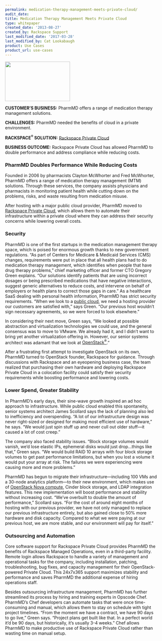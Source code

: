 ```yaml
---
permalink: medication-therapy-management-meets-private-cloud/
audit_date:
title: Medication Therapy Management Meets Private Cloud
type: whitepaper
created_date: '2013-08-27'
created_by: Rackspace Support
last_modified_date: '2017-03-28'
last_modified_by: Cat Lookabaugh
product: Use Cases
product_url: use-cases
---
```


<a href="http://www.pharmmd.com/">
   <img src="{% asset_path use-cases/medication-therapy-management-meets-private-cloudy/pharmmd.png %}" width="214" height="130" />
</a>

**CUSTOMER’S BUSINESS:** PharmMD offers a range of medication therapy
management solutions.

**CHALLENGES:** PharmMD needed the benefits of cloud in a private environment.

**RACKSPACE<sup>&reg;</sup> SOLUTION:** [Rackspace Private
Cloud](http://www.rackspace.com/cloud/private/)

**BUSINESS OUTCOME:** Rackspace Private Cloud has allowed PharmMD to
double performance and address compliance while reducing costs.

### PharmMD Doubles Performance While Reducing Costs

Founded in 2006 by pharmacists Clayton McWhorter and Fred McWhorter,
PharmMD offers a range of medication therapy management (MTM) solutions.
Through these services, the company assists physicians and pharmacists
in monitoring patient health while cutting down on the problems, risks,
and waste resulting from medication misuse.

After hosting with a major public cloud provider, PharmMD moved to
[Rackspace Private Cloud](http://www.rackspace.com/cloud/private/),
which allows them to automate their infrastructure within a private
cloud where they can address their security concerns while lowering
overall costs.

### Security

PharmMD is one of the first startups in the medication management
therapy space, which is poised for enormous growth thanks to new
government regulations. “As part of Centers for Medicare & Medicaid
Services (CMS) changes, requirements were put in place that all health
plans had to do medication therapy management, which identifies when
people that have drug therapy problems,” chief marketing officer and
former CTO Gregory Green explains. “Our solutions identify patients that
are using incorrect dosages or being prescribed medications that have
negative interactions, suggest generic alternatives to reduce costs, and
intervene on behalf of employers or health plans to correct those gaps
in care.” As a healthcare SaaS dealing with personal health information,
PharmMD has strict security requirements. “When we look to a [public
cloud](http://www.rackspace.com/cloud/public), we need a hosting
provider our customers are satisfied with,” says Green. “Our previous
host wouldn’t sign necessary agreements, so we were forced to look
elsewhere.”

In considering their next move, Green says, “We looked at possible
abstraction and virtualization technologies we could use, and the
general consensus was to move to VMware. We already had it, and I didn’t
want to bring yet another virtualization offering in. However, our
senior systems architect was adamant that we look at
[OpenStack<sup>&reg;</sup>](http://www.rackspace.com/cloud/openstack/).”

After a frustrating first attempt to investigate OpenStack on its
own, PharmMD turned to OpenStack founder, Rackspace for guidance.
Through discussions with Rackspace and an eyeopening business case, the
team realized that purchasing their own hardware and deploying Rackspace
Private Cloud in a colocation facility could satisfy their security
requirements while boosting performance and lowering costs.

### Lower Spend, Greater Stability

In PharmMD’s early days, their sine-wave growth inspired an ad hoc
approach to infrastructure. While public cloud enabled this spontaneity,
senior systems architect James Scollard says the lack of planning also
led to inefficiency and overspending. “A lot of our infrastructure
design was never right-sized or designed for making most efficient use
of hardware,” he says. “We would just spin stuff up and never cull out
older stuff—it caused a lot of cost creep.”

The company also faced stability issues. “Block storage volumes would
vanish, we’d lose elastic IPs, ephemeral disks would just drop…things
like that,” Green says. “We would build RAID 10 arrays with four block
storage volumes to get past performance limitations, but when you lost a
volume it would put your array at risk. The failures we were
experiencing were causing more and more problems.”

PharmMD has begun to migrate their infrastructure—including 100 VMs and
a 30-node analytics platform—to their new environment, which makes use
of [OpenStack Nova
compute](http://docs.rackspace.com/servers/api/v2/cn-gettingstarted/content/novaclient.html),
Cinder block storage, and LDAP integration features. This new
implementation will boost performance and stability without increasing
cost. “We’ve overbuilt to double the amount of performance,” Scollard
says. “For the cost of around eight months of hosting with our previous
provider, we have not only managed to replace our previous
infrastructure entirely, but also gained close to 50% more hardware and
disk capacity. Compared to what we were paying at our previous host, we
are more stable, and our environment will pay for itself.”

### Outsourcing and Automation

Core software support for Rackspace Private Cloud provides PharmMD the
benefits of Rackspace Managed Operations, even in a third-party
facility. Remote login allows Rackspace to handle a variety of
management and operational tasks for the company, including
installation, patching, troubleshooting, bug fixes, and capacity
management for their OpenStack-powered Private Cloud. This 24x7x365
support maximizes stability and performance and saves PharmMD the
additional expense of hiring operations staff.

Besides outsourcing infrastructure management, PharmMD has further
streamlined its process by hiring and training experts in Opscode Chef.
PharmMD’s Chef developers can automate tasks that were once
time-consuming and manual, which allows them to stay on schedule with
tight project timelines. “From the moment we have a contract, we have 90
days to go live,” Green says. “Project plans get built like that. In a
perfect world it’d be 90 days, but historically, it’s usually 3-4
weeks.” Chef allows PharmMD to make productive use of Rackspace Private
Cloud rather than wasting time on manual setup.
